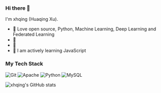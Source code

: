 ### Hi there 👋

I'm xhqing (Huaqing Xu).

- 🍒 Love open source, Python, Machine Learning, Deep Learning and Federated Learning
- 🍉 
- 🧐 
- 🍋 I am actively learning JavaScript

### My Tech Stack

![Git](https://img.shields.io/badge/-Git-%23F05032?style=flat-square&logo=git&logoColor=%23ffffff)
![Apache](http://img.shields.io/badge/-Apache-E11E27?style=flat-square&logo=apache)
![Python](http://img.shields.io/badge/-Python-3C78A9?style=flat-square&logo=python&logoColor=ffffff)
![MySQL](http://img.shields.io/badge/-MySQL-007599?style=flat-square&logo=MySQL&logoColor=ffffff)

![xhqing's GitHub stats](https://github-readme-stats-eight-plum-27.vercel.app/api?username=xhqing&show_icons=true&theme=radical)


